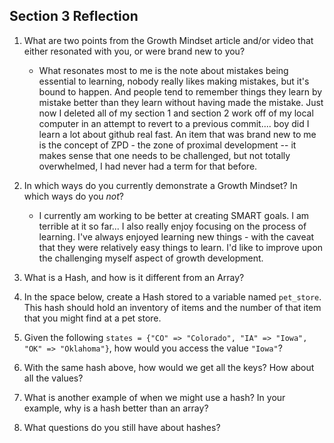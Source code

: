 ## Section 3 Reflection

1. What are two points from the Growth Mindset article and/or video that either resonated with you, or were brand new to you?
    * What resonates most to me is the note about mistakes being essential to learning, nobody really likes making mistakes, but it's bound to happen. And people tend to remember things they learn by mistake better than they learn without having made the mistake. Just now I deleted all of my section 1 and section 2 work off of my local computer in an attempt to revert to a previous commit.... boy did I learn a lot about github real fast. An item that was brand new to me is the concept of ZPD - the zone of proximal development -- it makes sense that one needs to be challenged, but not totally overwhelmed, I had never had a term for that before.

1. In which ways do you currently demonstrate a Growth Mindset? In which ways do you _not_?
    * I currently am working to be better at creating SMART goals. I am terrible at it so far... I also really enjoy focusing on the process of learning. I've always enjoyed learning new things - with the caveat that they were relatively easy things to learn. I'd like to improve upon the challenging myself aspect of growth development. 

1. What is a Hash, and how is it different from an Array?

1. In the space below, create a Hash stored to a variable named `pet_store`.  This hash should hold an inventory of items and the number of that item that you might find at a pet store.

1. Given the following `states = {"CO" => "Colorado", "IA" => "Iowa", "OK" => "Oklahoma"}`, how would you access the value `"Iowa"`?

1. With the same hash above, how would we get all the keys?  How about all the values?

1. What is another example of when we might use a hash?  In your example, why is a hash better than an array?

1. What questions do you still have about hashes?
